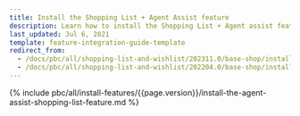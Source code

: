 ```yaml
---
title: Install the Shopping List + Agent Assist feature
description: Learn how to install the Shopping List + Agent assist feature in to your Spryker Cloud Commerce OS Project.
last_updated: Jul 6, 2021
template: feature-integration-guide-template
redirect_from:
  - /docs/pbc/all/shopping-list-and-wishlist/202311.0/base-shop/install-and-upgrade/install-the-shopping-list-agent-assist-feature.html
  - /docs/pbc/all/shopping-list-and-wishlist/202204.0/base-shop/install-and-upgrade/install-features/install-the-shopping-list-agent-assist-feature.html
---
```


{% include pbc/all/install-features/{{page.version}}/install-the-agent-assist-shopping-list-feature.md %} <!-- To edit, see /_includes/pbc/all/install-features/202311.0/install-the-agent-assist-shopping-list-feature.md -->
